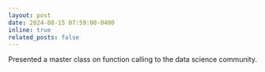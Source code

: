 ```yaml
---
layout: post
date: 2024-08-15 07:59:00-0400
inline: true
related_posts: false
---
```


Presented a master class on function calling to the data science community.
